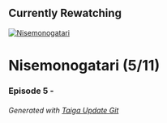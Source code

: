 ﻿
## Currently Rewatching

[![Nisemonogatari](https://s4.anilist.co/file/anilistcdn/media/anime/cover/medium/nx11597-ApDcMuPvRhgr.jpg)](https://anilist.co/anime/11597)

# Nisemonogatari (5/11)

### Episode 5 - 

###### *Generated with [Taiga Update Git](https://github.com/nike4613/taiga-update-git)*